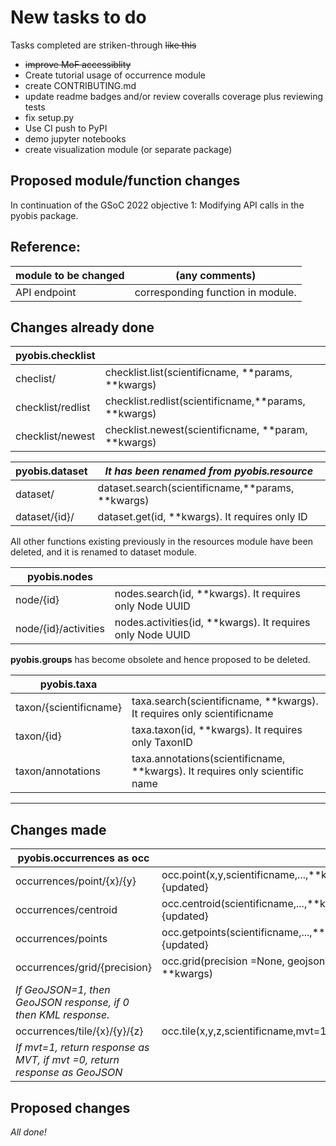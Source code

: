 # New tasks to do
Tasks completed are striken-through ~~like this~~
+ ~~improve MoF accessiblity~~
+ Create tutorial usage of occurrence module
+ create CONTRIBUTING.md
+ update readme badges and/or review coveralls coverage plus reviewing tests
+ fix setup.py
+ Use CI push to PyPI
+ demo jupyter notebooks
+ create visualization module (or separate package)

## Proposed module/function changes
In continuation of the GSoC 2022 objective 1: Modifying API calls in the pyobis package.

## Reference:
| module to be changed | (any comments) |
|----------------------|----------------|
| API endpoint| corresponding function in module.|

## Changes already done
|pyobis.checklist|                    |
|----------------|--------------------|
|checlist/| checklist.list(scientificname, **params, **kwargs)|
|checklist/redlist| checklist.redlist(scientificname,**params, **kwargs)|
|checklist/newest|checklist.newest(scientificname, **param, **kwargs)|

|pyobis.dataset|*It has been renamed from pyobis.resource*|
|--------------|------------------------------------------|
|dataset/| dataset.search(scientificname,**params, **kwargs)|
|dataset/{id}/| dataset.get(id, **kwargs). It requires only ID|

All other functions existing previously in the resources module have been deleted, and it is renamed to dataset module.

|pyobis.nodes|                    |
|------------|--------------------|
|node/{id}| nodes.search(id, **kwargs). It requires only Node UUID|
|node/{id}/activities| nodes.activities(id, **kwargs). It requires only Node UUID|

**pyobis.groups** has become obsolete and hence proposed to be deleted.

|pyobis.taxa|                    |
|-----------|--------------------|
|taxon/{scientificname}| taxa.search(scientificname, **kwargs). It requires only scientificname |
|taxon/{id}| taxa.taxon(id, **kwargs). It requires only TaxonID |
|taxon/annotations|taxa.annotations(scientificname, **kwargs). It requires only scientific name |

--------------------
## Changes made
|pyobis.occurrences as occ|          |
|-------------------------|----------|
|occurrences/point/{x}/{y}|occ.point(x,y,scientificname,...,**kwargs) {updated}|
|occurrences/centroid|occ.centroid(scientificname,...,**kwargs) {updated}|
|occurrences/points|occ.getpoints(scientificname,...,**kwargs) {updated}|
|occurrences/grid/{precision}|occ.grid(precision =None, geojson=False, **kwargs)|
|*If GeoJSON=1, then GeoJSON response, if 0 then KML response.*||
|occurrences/tile/{x}/{y}/{z}|occ.tile(x,y,z,scientificname,mvt=1...,**kwargs)|
|*If mvt=1, return response as MVT, if mvt =0, return response as GeoJSON*||

## Proposed changes
*All done!*